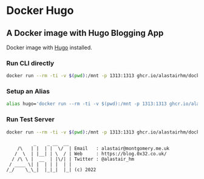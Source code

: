 # Docker Hugo

## A Docker image with Hugo Blogging App

Docker image with [Hugo](https://github.com/gohugoio/hugo.git) installed.


### Run CLI directly

```bash
docker run --rm -ti -v $(pwd):/mnt -p 1313:1313 ghcr.io/alastairhm/docker-hugo:main
```

### Setup an Alias

```bash
alias hugo='docker run --rm -ti -v $(pwd):/mnt -p 1313:1313 ghcr.io/alastairhm/docker-hugo:main'
```

### Run Test Server

```bash
docker run --rm -ti -v $(pwd):/mnt -p 1313:1313 ghcr.io/alastairhm/docker-hugo:main server --bind 0.0.0.0
```

```text
          _    _ __  __
    /\   | |  | |  \/  | Email   : alastair@montgomery.me.uk
   /  \  | |__| | \  / | Web     : https://blog.0x32.co.uk/
  / /\ \ |  __  | |\/| | Twitter : @alastair_hm
 / ____ \| |  | | |  | |
/_/    \_\_|  |_|_|  |_| (c) 2022
```
